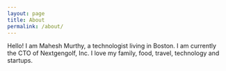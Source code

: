 ```yaml
---
layout: page
title: About
permalink: /about/
---
```


Hello! I am Mahesh Murthy, a technologist living in Boston. I am currently the CTO of Nextgengolf, Inc. I love my family, food, travel, technology and startups.
